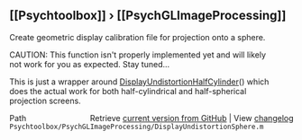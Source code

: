 ## [[Psychtoolbox]] &#8250; [[PsychGLImageProcessing]]

Create geometric display calibration file for projection onto a sphere.  
  
CAUTION: This function isn't properly implemented yet and will likely  
not work for you as expected. Stay tuned...  
  
This is just a wrapper around [DisplayUndistortionHalfCylinder](DisplayUndistortionHalfCylinder)() which  
does the actual work for both half-cylindrical and half-spherical  
projection screens.  
  




<div class="code_header" style="text-align:right;">
  <span style="float:left;">Path&nbsp;&nbsp;</span> <span class="counter">Retrieve <a href=
  "https://raw.github.com/Psychtoolbox-3/Psychtoolbox-3/beta/Psychtoolbox/PsychGLImageProcessing/DisplayUndistortionSphere.m">current version from GitHub</a> | View <a href=
  "https://github.com/Psychtoolbox-3/Psychtoolbox-3/commits/beta/Psychtoolbox/PsychGLImageProcessing/DisplayUndistortionSphere.m">changelog</a></span>
</div>
<div class="code">
  <code>Psychtoolbox/PsychGLImageProcessing/DisplayUndistortionSphere.m</code>
</div>

